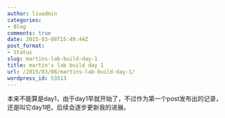 ```yaml
---
author: liuadmin
categories:
- Blog
comments: true
date: 2015-03-08T15:49:44Z
post_format:
- Status
slug: martins-lab-build-day-1
title: martin's lab build day 1
url: /2015/03/08/martins-lab-build-day-1/
wordpress_id: 53513
---
```


本来不能算是day1，由于day1早就开始了，不过作为第一个post发布出的记录，还是叫它day1吧，后续会逐步更新我的进展。

